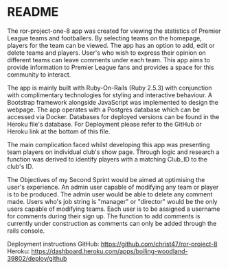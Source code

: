 # README

The ror-project-one-8 app was created for viewing the statistics of Premier League teams and footballers. By selecting teams on the homepage, players for the team can be viewed. The app has an option to add, edit or delete teams and players. User's who wish to express their opinion on different teams can leave comments under each team. This app aims to provide information to Premier League fans and provides a space for this community to interact.

The app is mainly built with Ruby-On-Rails (Ruby 2.5.3) with conjunction with complimentary technologies for styling and interactive behaviour. A Bootstrap framework alongside JavaScript was implemented to design the webpage. The app operates with a Postgres database which can be accessed via Docker. Databases for deployed versions can be found in the Heroku file's database. For Deployment please refer to the GitHub or Heroku link at the bottom of this file.

The main complication faced whilst developing this app was presenting team players on individual club's show page. Through logic and research a function was derived to identify players with a matching Club_ID to the club's ID.

The Objectives of my Second Sprint would be aimed at optimising the user's experience. An admin user capable of modifying any team or player is to be produced. The admin user would be able to delete any comment made. Users who's job string is "manager" or "director" would be the only users capable of modifying teams. Each user is to be assigned a username for comments during their sign up. The function to add comments is currently under construction as comments can only be added through the rails console.

Deployment instructions
GitHub: https://github.com/christ47/ror-project-8
Heroku: https://dashboard.heroku.com/apps/boiling-woodland-39802/deploy/github
